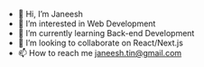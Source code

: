 - 👋 Hi, I’m Janeesh
- 👀 I’m interested in Web Development
- 🌱 I’m currently learning Back-end Development
- 💞️ I’m looking to collaborate on React/Next.js 
- 📫 How to reach me janeesh.tin@gmail.com

<!---
janeesh27/janeesh27 is a ✨ special ✨ repository because its `README.md` (this file) appears on your GitHub profile.
You can click the Preview link to take a look at your changes.
--->
